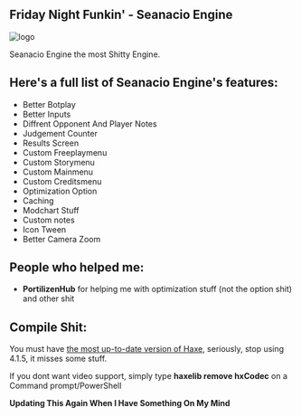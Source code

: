 **Friday Night Funkin' - Seanacio Engine**
-----------------------------------------------------------------------------------------------------------------------------------------------------------------------
![logo](https://user-images.githubusercontent.com/109459148/180726795-e7db871f-6cac-458e-b47e-f9bf05fb8611.png)

Seanacio Engine the most Shitty Engine.

**Here's a full list of Seanacio Engine's features:**
-----------------------------------------------------------------------------------------------------------------------------------------------------------------------
* Better Botplay
* Better Inputs
* Diffrent Opponent And Player Notes
* Judgement Counter
* Results Screen
* Custom Freeplaymenu
* Custom Storymenu
* Custom Mainmenu
* Custom Creditsmenu
* Optimization Option
* Caching
* Modchart Stuff
* Custom notes
* Icon Tween
* Better Camera Zoom

**People who helped me:**
-----------------------------------------------------------------------------------------------------------------------------------------------------------------------
* **PortilizenHub** for helping me with optimization stuff (not the option shit) and other shit

**Compile Shit:**
-----------------------------------------------------------------------------------------------------------------------------------------------------------------------
You must have [the most up-to-date version of Haxe](https://haxe.org/download/), seriously, stop using 4.1.5, it misses some stuff.

If you dont want video support, simply type **haxelib remove hxCodec** on a Command prompt/PowerShell

**Updating This Again When I Have Something On My Mind**
